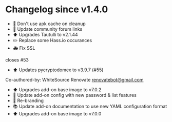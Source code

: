 # Changelog since v1.4.0
- :hammer: Don't use apk cache on cleanup 
- :hammer: Update community forum links 
- :arrow_up: Upgrades Tautulli to v2.1.44 
- :pencil2: Replace some Hass.io occurances 
- :ambulance: Fix SSL

closes #53 
- :arrow_up: Updates pycryptodomex to v3.9.7 (#55)

Co-authored-by: WhiteSource Renovate <renovatebot@gmail.com> 
- :arrow_up: Upgrades add-on base image to v7.0.2 
- :hammer: Update add-on config with new password & list features 
- :hammer: Re-branding 
- :books: Update add-on documentation to use new YAML configuration format 
- :arrow_up: Upgrades add-on base image to v7.0.0 
